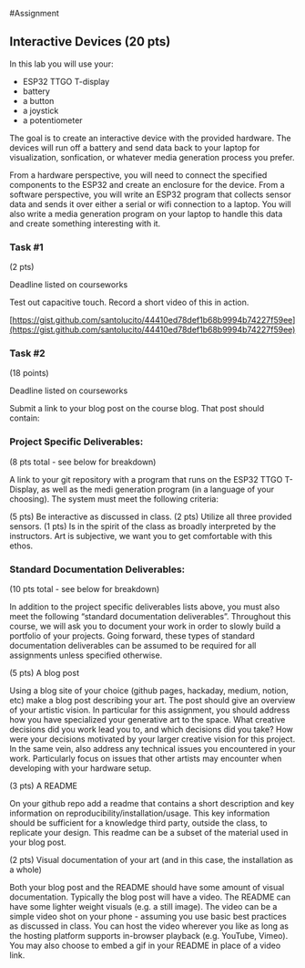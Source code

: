 #Assignment

## Interactive Devices (20 pts)

In this lab you will use your:

- ESP32 TTGO T-display
- battery
- a button
- a joystick
- a potentiometer

The goal is to create an interactive device with the provided hardware. 
The devices will run off a battery and send data back to your laptop for visualization, sonfication, or whatever media generation process you prefer.

From a hardware perspective, you will need to connect the specified components to the ESP32 and create an enclosure for the device.
From a software perspective, you will write an ESP32 program that collects sensor data and sends it over either a serial or wifi connection to a laptop.
You will also write a media generation program on your laptop to handle this data and create something interesting with it.

### Task #1

(2 pts)

Deadline listed on courseworks

Test out capacitive touch. Record a short video of this in action.

[https://gist.github.com/santolucito/44410ed78def1b68b9994b74227f59ee](https://gist.github.com/santolucito/44410ed78def1b68b9994b74227f59ee)

### Task #2

(18 points)

Deadline listed on courseworks

Submit a link to your blog post on the course blog. That post should contain:

### Project Specific Deliverables:

(8 pts total - see below for breakdown) 

A link to your git repository with a program that runs on the ESP32 TTGO T-Display, as well as the medi generation program (in a language of your choosing). The system must meet the following criteria:

(5 pts) Be interactive as discussed in class.
(2 pts) Utilize all three provided sensors.
(1 pts) Is in the spirit of the class as broadly interpreted by the instructors. Art is subjective, we want you to get comfortable with this ethos.

### Standard Documentation Deliverables:

(10 pts total - see below for breakdown)

In addition to the project specific deliverables lists above, you must also meet the following “standard documentation deliverables”. Throughout this course, we will ask you to document your work in order to slowly build a portfolio of your projects. Going forward, these types of standard documentation deliverables can be assumed to be required for all assignments unless specified otherwise.

(5 pts) A blog post

Using a blog site of your choice (github pages, hackaday, medium, notion, etc) make a blog post describing your art. The post should give an overview of your artistic vision. In particular for this assignment, you should address how you have specialized your generative art to the space. What creative decisions did you work lead you to, and which decisions did you take? How were your decisions motivated by your larger creative vision for this project. In the same vein, also address any technical issues you encountered in your work. Particularly focus on issues that other artists may encounter when developing with your hardware setup.

(3 pts) A README

On your github repo add a readme that contains a short description and key information on reproducibility/installation/usage. This key information should be sufficient for a knowledge third party, outside the class, to replicate your design. This readme can be a subset of the material used in your blog post.

(2 pts) Visual documentation of your art (and in this case, the installation as a whole)

Both your blog post and the README should have some amount of visual documentation.
Typically the blog post will have a video. 
The README can have some lighter weight visuals (e.g. a still image).
The video can be a simple video shot on your phone - assuming you use basic best practices as discussed in class. You can host the video wherever you like as long as the hosting platform supports in-browser playback (e.g. YouTube, Vimeo). You may also choose to embed a gif in your README in place of a video link.

